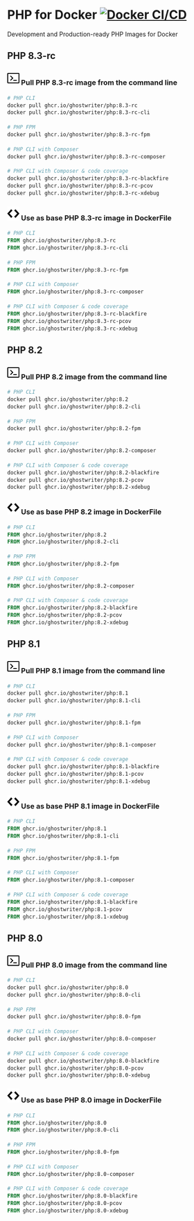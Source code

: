 # PHP for Docker [![Docker CI/CD](https://github.com/ghostwriter/php/actions/workflows/docker-build-push.yml/badge.svg)](https://github.com/ghostwriter/php/actions/workflows/docker-build-push.yml)

Development and Production-ready PHP Images for Docker

## PHP 8.3-rc

### ![Terminal](icons/terminal.svg) Pull PHP 8.3-rc image from the command line

``` sh
# PHP CLI
docker pull ghcr.io/ghostwriter/php:8.3-rc
docker pull ghcr.io/ghostwriter/php:8.3-rc-cli

# PHP FPM
docker pull ghcr.io/ghostwriter/php:8.3-rc-fpm

# PHP CLI with Composer
docker pull ghcr.io/ghostwriter/php:8.3-rc-composer

# PHP CLI with Composer & code coverage
docker pull ghcr.io/ghostwriter/php:8.3-rc-blackfire
docker pull ghcr.io/ghostwriter/php:8.3-rc-pcov
docker pull ghcr.io/ghostwriter/php:8.3-rc-xdebug

```

### ![Code](icons/code.svg) Use as base PHP 8.3-rc image in DockerFile

``` Dockerfile
# PHP CLI
FROM ghcr.io/ghostwriter/php:8.3-rc
FROM ghcr.io/ghostwriter/php:8.3-rc-cli

# PHP FPM
FROM ghcr.io/ghostwriter/php:8.3-rc-fpm

# PHP CLI with Composer
FROM ghcr.io/ghostwriter/php:8.3-rc-composer

# PHP CLI with Composer & code coverage
FROM ghcr.io/ghostwriter/php:8.3-rc-blackfire
FROM ghcr.io/ghostwriter/php:8.3-rc-pcov
FROM ghcr.io/ghostwriter/php:8.3-rc-xdebug
```

## PHP 8.2

### ![Terminal](icons/terminal.svg) Pull PHP 8.2 image from the command line

``` sh
# PHP CLI
docker pull ghcr.io/ghostwriter/php:8.2
docker pull ghcr.io/ghostwriter/php:8.2-cli

# PHP FPM
docker pull ghcr.io/ghostwriter/php:8.2-fpm

# PHP CLI with Composer
docker pull ghcr.io/ghostwriter/php:8.2-composer

# PHP CLI with Composer & code coverage
docker pull ghcr.io/ghostwriter/php:8.2-blackfire
docker pull ghcr.io/ghostwriter/php:8.2-pcov
docker pull ghcr.io/ghostwriter/php:8.2-xdebug

```

### ![Code](icons/code.svg) Use as base PHP 8.2 image in DockerFile

``` Dockerfile
# PHP CLI
FROM ghcr.io/ghostwriter/php:8.2
FROM ghcr.io/ghostwriter/php:8.2-cli

# PHP FPM
FROM ghcr.io/ghostwriter/php:8.2-fpm

# PHP CLI with Composer
FROM ghcr.io/ghostwriter/php:8.2-composer

# PHP CLI with Composer & code coverage
FROM ghcr.io/ghostwriter/php:8.2-blackfire
FROM ghcr.io/ghostwriter/php:8.2-pcov
FROM ghcr.io/ghostwriter/php:8.2-xdebug
```

## PHP 8.1

### ![Terminal](icons/terminal.svg) Pull PHP 8.1 image from the command line

``` sh
# PHP CLI
docker pull ghcr.io/ghostwriter/php:8.1
docker pull ghcr.io/ghostwriter/php:8.1-cli

# PHP FPM
docker pull ghcr.io/ghostwriter/php:8.1-fpm

# PHP CLI with Composer
docker pull ghcr.io/ghostwriter/php:8.1-composer

# PHP CLI with Composer & code coverage
docker pull ghcr.io/ghostwriter/php:8.1-blackfire
docker pull ghcr.io/ghostwriter/php:8.1-pcov
docker pull ghcr.io/ghostwriter/php:8.1-xdebug

```

### ![Code](icons/code.svg) Use as base PHP 8.1 image in DockerFile

``` Dockerfile
# PHP CLI
FROM ghcr.io/ghostwriter/php:8.1
FROM ghcr.io/ghostwriter/php:8.1-cli

# PHP FPM
FROM ghcr.io/ghostwriter/php:8.1-fpm

# PHP CLI with Composer
FROM ghcr.io/ghostwriter/php:8.1-composer

# PHP CLI with Composer & code coverage
FROM ghcr.io/ghostwriter/php:8.1-blackfire
FROM ghcr.io/ghostwriter/php:8.1-pcov
FROM ghcr.io/ghostwriter/php:8.1-xdebug
```

## PHP 8.0

### ![Terminal](icons/terminal.svg) Pull PHP 8.0 image from the command line

``` sh
# PHP CLI
docker pull ghcr.io/ghostwriter/php:8.0
docker pull ghcr.io/ghostwriter/php:8.0-cli

# PHP FPM
docker pull ghcr.io/ghostwriter/php:8.0-fpm

# PHP CLI with Composer
docker pull ghcr.io/ghostwriter/php:8.0-composer

# PHP CLI with Composer & code coverage
docker pull ghcr.io/ghostwriter/php:8.0-blackfire
docker pull ghcr.io/ghostwriter/php:8.0-pcov
docker pull ghcr.io/ghostwriter/php:8.0-xdebug

```

### ![Code](icons/code.svg) Use as base PHP 8.0 image in DockerFile

``` Dockerfile
# PHP CLI
FROM ghcr.io/ghostwriter/php:8.0
FROM ghcr.io/ghostwriter/php:8.0-cli

# PHP FPM
FROM ghcr.io/ghostwriter/php:8.0-fpm

# PHP CLI with Composer
FROM ghcr.io/ghostwriter/php:8.0-composer

# PHP CLI with Composer & code coverage
FROM ghcr.io/ghostwriter/php:8.0-blackfire
FROM ghcr.io/ghostwriter/php:8.0-pcov
FROM ghcr.io/ghostwriter/php:8.0-xdebug
```
